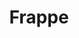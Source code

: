 ---
title: "Frappe"
url: /ciudad-autonoma-de-buenos-aires/frappe-avenida-coronel-diaz/
shop: Spirituosen
---